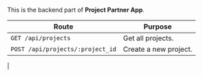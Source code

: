 This is the backend part of <b>Project Partner App</b>.

|Route|Purpose|
|-|-|
|`GET /api/projects`|Get all projects.|
|`POST /api/projects/:project_id`|Create a new project.|
|

